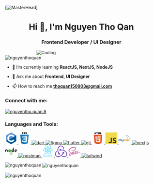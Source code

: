 [![MasterHead](https://wallpapercave.com/wp/wp9641797.png)]
<h1 align="center">Hi 👋, I'm Nguyen Tho Qan</h1>
<h3 align="center">Frontend Developer / UI Designer</h3>
<img align="right" alt="Coding" width="400" src="https://designerapp.officeapps.live.com/designerapp/document.ashx?path=/16e30112-942a-4429-8e72-640c49c6edcc/UserAssets/dalle-5c2133b1-1729-4266-9ee0-72034a0084c00251690595477402921700.jpg&dcHint=IndiaCentral&fileToken=f7c04198-7151-4a59-b2ff-7e5d27131fe1">

<p align="left"> <img src="https://komarev.com/ghpvc/?username=nguyenthoquan&label=Profile%20views&color=0e75b6&style=flat" alt="nguyenthoquan" /> </p>

- 🌱 I’m currently learning **ReactJS, NextJS, NodeJS**

- 💬 Ask me about **Frontend, UI Designer**

- 📫 How to reach me **thoquan150903@gmail.com**

<h3 align="left">Connect with me:</h3>
<p align="left">
<a href="https://fb.com/nguyentho.quan.9" target="blank"><img align="center" src="https://raw.githubusercontent.com/rahuldkjain/github-profile-readme-generator/master/src/images/icons/Social/facebook.svg" alt="nguyentho.quan.9" height="30" width="40" /></a>
</p>

<h3 align="left">Languages and Tools:</h3>
<p align="left"> <a href="https://www.cprogramming.com/" target="_blank" rel="noreferrer"> <img src="https://raw.githubusercontent.com/devicons/devicon/master/icons/c/c-original.svg" alt="c" width="40" height="40"/> </a> <a href="https://www.w3schools.com/css/" target="_blank" rel="noreferrer"> <img src="https://raw.githubusercontent.com/devicons/devicon/master/icons/css3/css3-original-wordmark.svg" alt="css3" width="40" height="40"/> </a> <a href="https://dart.dev" target="_blank" rel="noreferrer"> <img src="https://www.vectorlogo.zone/logos/dartlang/dartlang-icon.svg" alt="dart" width="40" height="40"/> </a> <a href="https://www.figma.com/" target="_blank" rel="noreferrer"> <img src="https://www.vectorlogo.zone/logos/figma/figma-icon.svg" alt="figma" width="40" height="40"/> </a> <a href="https://flutter.dev" target="_blank" rel="noreferrer"> <img src="https://www.vectorlogo.zone/logos/flutterio/flutterio-icon.svg" alt="flutter" width="40" height="40"/> </a> <a href="https://git-scm.com/" target="_blank" rel="noreferrer"> <img src="https://www.vectorlogo.zone/logos/git-scm/git-scm-icon.svg" alt="git" width="40" height="40"/> </a> <a href="https://www.w3.org/html/" target="_blank" rel="noreferrer"> <img src="https://raw.githubusercontent.com/devicons/devicon/master/icons/html5/html5-original-wordmark.svg" alt="html5" width="40" height="40"/> </a> <a href="https://developer.mozilla.org/en-US/docs/Web/JavaScript" target="_blank" rel="noreferrer"> <img src="https://raw.githubusercontent.com/devicons/devicon/master/icons/javascript/javascript-original.svg" alt="javascript" width="40" height="40"/> </a> <a href="https://www.mysql.com/" target="_blank" rel="noreferrer"> <img src="https://raw.githubusercontent.com/devicons/devicon/master/icons/mysql/mysql-original-wordmark.svg" alt="mysql" width="40" height="40"/> </a> <a href="https://nextjs.org/" target="_blank" rel="noreferrer"> <img src="https://cdn.worldvectorlogo.com/logos/nextjs-2.svg" alt="nextjs" width="40" height="40"/> </a> <a href="https://nodejs.org" target="_blank" rel="noreferrer"> <img src="https://raw.githubusercontent.com/devicons/devicon/master/icons/nodejs/nodejs-original-wordmark.svg" alt="nodejs" width="40" height="40"/> </a> <a href="https://postman.com" target="_blank" rel="noreferrer"> <img src="https://www.vectorlogo.zone/logos/getpostman/getpostman-icon.svg" alt="postman" width="40" height="40"/> </a> <a href="https://reactjs.org/" target="_blank" rel="noreferrer"> <img src="https://raw.githubusercontent.com/devicons/devicon/master/icons/react/react-original-wordmark.svg" alt="react" width="40" height="40"/> </a> <a href="https://redux.js.org" target="_blank" rel="noreferrer"> <img src="https://raw.githubusercontent.com/devicons/devicon/master/icons/redux/redux-original.svg" alt="redux" width="40" height="40"/> </a> <a href="https://sass-lang.com" target="_blank" rel="noreferrer"> <img src="https://raw.githubusercontent.com/devicons/devicon/master/icons/sass/sass-original.svg" alt="sass" width="40" height="40"/> </a> <a href="https://tailwindcss.com/" target="_blank" rel="noreferrer"> <img src="https://www.vectorlogo.zone/logos/tailwindcss/tailwindcss-icon.svg" alt="tailwind" width="40" height="40"/> </a> </p>

<p><img align="left" src="https://github-readme-stats.vercel.app/api/top-langs?username=nguyenthoquan&show_icons=true&locale=en&layout=compact" alt="nguyenthoquan" /></p>

<p>&nbsp;<img align="center" src="https://github-readme-stats.vercel.app/api?username=nguyenthoquan&show_icons=true&locale=en" alt="nguyenthoquan" /></p>

<p><img align="center" src="https://github-readme-streak-stats.herokuapp.com/?user=nguyenthoquan&" alt="nguyenthoquan" /></p>
